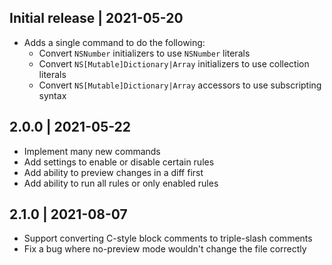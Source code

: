 ## Initial release | 2021-05-20
- Adds a single command to do the following:
  - Convert `NSNumber` initializers to use `NSNumber` literals
  - Convert `NS[Mutable]Dictionary|Array` initializers to use collection literals
  - Convert `NS[Mutable]Dictionary|Array` accessors to use subscripting syntax

## 2.0.0 | 2021-05-22
- Implement many new commands
- Add settings to enable or disable certain rules
- Add ability to preview changes in a diff first
- Add ability to run all rules or only enabled rules

## 2.1.0 | 2021-08-07
- Support converting C-style block comments to triple-slash comments
- Fix a bug where no-preview mode wouldn't change the file correctly
